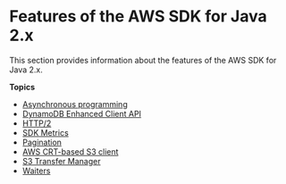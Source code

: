 # Features of the AWS SDK for Java 2\.x<a name="features"></a>

This section provides information about the features of the AWS SDK for Java 2\.x\.

**Topics**
+ [Asynchronous programming](asynchronous.md)
+ [DynamoDB Enhanced Client API](dynamodb-enhanced-client.md)
+ [HTTP/2](http2.md)
+ [SDK Metrics](metrics.md)
+ [Pagination](pagination.md)
+ [AWS CRT\-based S3 client](crt-based-s3-client.md)
+ [S3 Transfer Manager](transfer-manager.md)
+ [Waiters](waiters.md)